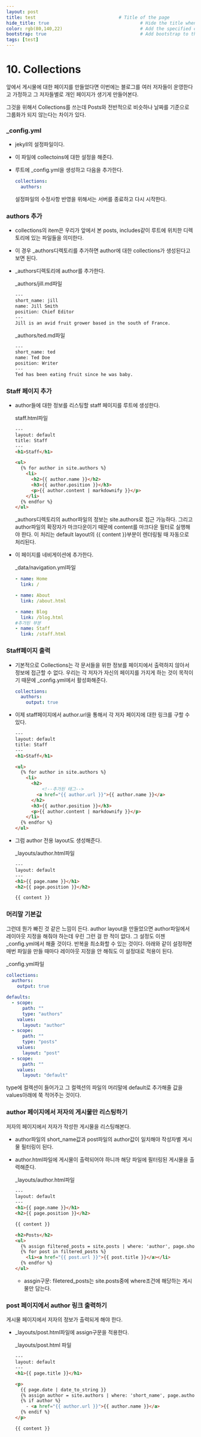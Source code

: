 ```yaml
---
layout: post
title: test                               # Title of the page
hide_title: true                                  # Hide the title when displaying the post, but shown in lists of poststhumbnail: "assets/img/thumbnails/sample-th.png"  # Add 
color: rgb(80,140,22)                             # Add the specified color as feature image, and change link colors in post
bootstrap: true                                   # Add bootstrap to the page
tags: [test]
---
```


# 10. Collections

앞에서 게시물에 대한 페이지를 만들었다면 이번에는 블로그를 여러 저자들이 운영한다고 가정하고 그 저자들별로 개인 페이지가 생기게 만들어본다.

그것을 위해서 Collections를 쓰는데 Posts와 전반적으로 비슷하나 날짜를 기준으로 그룹화가 되지 않는다는 차이가 있다. 

### _config.yml

* jekyll의 설정파일이다.

* 이 파일에 collectoins에 대한 설정을 해준다.

* 루트에 _config.yml을 생성하고 다음을 추가한다.

  ```yaml
  collections:
  	authors:
  ```

  설정파일의 수정사항 반영을 위해서는 서버를 종료하고 다시 시작한다. 

### authors 추가

* collections의 item은 우리가 앞에서 본 posts, includes같이 루트에 위치한 디렉토리에 있는 파일들을 의미한다.

* 이 경우 _authors디렉토리를 추가하면 author에 대한 collections가 생성된다고 보면 된다.

* _authors디렉토리에 author를 추가한다.

  _authors/jill.md파일

  ```html
  ---
  short_name: jill
  name: Jill Smith
  position: Chief Editor
  ---
  Jill is an avid fruit grower based in the south of France.
  ```

  _authors/ted.md파일

  ```html
  ---
  short_name: ted
  name: Ted Doe
  position: Writer
  ---
  Ted has been eating fruit since he was baby.
  ```

### Staff 페이지 추가

* author들에 대한 정보를 리스팅할 staff 페이지를 루트에 생성한다.

  staff.html파일

  ```html
  ---
  layout: default
  title: Staff
  ---
  <h1>Staff</h1>
  
  <ul>
    {% for author in site.authors %}
      <li>
        <h2>{{ author.name }}</h2>
        <h3>{{ author.position }}</h3>
        <p>{{ author.content | markdownify }}</p>
      </li>
    {% endfor %}
  </ul>
  ```

  _authors디렉토리의 author파일의 정보는 site.authors로 접근 가능하다. 그리고 author파일의 확장자가 마크다운이기 때문에 content를 마크다운 필터로 실행해야 한다. 이 처리는 default layout의 {{ content }}부분이 렌더링될 때 자동으로 처리된다.

* 이 페이지를 네비게이션에 추가한다.

  _data/navigation.yml파일

  ```yaml
  - name: Home
    link: /
  
  - name: About
    link: /about.html
  
  - name: Blog
    link: /blog.html
  #추가된 부분
  - name: Staff
    link: /staff.html
  ```

### Staff페이지 출력

* 기본적으로 Collections는 각 문서들을 위한 정보를 페이지에서 출력하지 않아서 정보에 접근할 수 없다. 우리는 각 저자가 자신의 페이지를 가지게 하는 것이 목적이기 때문에 _config.yml에서 활성화해준다. 

  ```yaml
  collections:
    authors:
      output: true
  ```

* 이제 staff페이지에서 author.url을 통해서 각 저자 페이지에 대한 링크를 구할 수 있다. 

  ```html
  ---
  layout: default
  title: Staff
  ---
  <h1>Staff</h1>
  
  <ul>
    {% for author in site.authors %}
      <li>
        <h2>
        	<!--추가된 태그-->  
          <a href="{{ author.url }}">{{ author.name }}</a>
        </h2>
        <h3>{{ author.position }}</h3>
        <p>{{ author.content | markdownify }}</p>
      </li>
    {% endfor %}
  </ul>
  ```

* 그럼 author 전용 layout도 생성해준다.

  _layouts/author.html파일

  ```html
  ---
  layout: default
  ---
  <h1>{{ page.name }}</h1>
  <h2>{{ page.position }}</h2>
  
  {{ content }}
  
  ```

### 머리말 기본값

그런데 뭔가 빠진 것 같은 느낌이 든다. author layout을 만들었으면 author파일에서 레이아웃 지정을 해줘야 하는데 우린 그런 걸 한 적이 없다. 그 설정도 이젠 _config.yml에서 해줄 것이다. 반복을 최소화할 수 있는 것이다. 아래와 같이 설정하면 매번 파일을 만들 때마다 레이아웃 지정을 안 해줘도 이 설정대로 적용이 된다. 

_config.yml파일

```yaml
collections:
  authors:
    output: true

defaults:
  - scope:
      path: ""
      type: "authors"
    values:
      layout: "author"
  - scope:
      path: ""
      type: "posts"
    values:
      layout: "post"
  - scope:
      path: ""
    values:
      layout: "default"
```

type에 컬렉션이 들어가고 그 컬렉션의 파일의 머리말에 default로 추가해줄 값을 values아래에 쭉 적어주는 것이다. 

### author 페이지에서 저자의 게시물만 리스팅하기

저자의 페이지에서 저자가 작성한 게시물을 리스팅해본다. 

* author파일의 short_name값과 post파일의 author값이 일치해야 작성자별 게시물 필터링이 된다. 

* author.html파일에 게시물이 출력되어야 하니까 해당 파일에 필터링된 게시물을 출력해준다.

  _layouts/author.html파일

  ```html
  ---
  layout: default
  ---
  <h1>{{ page.name }}</h1>
  <h2>{{ page.position }}</h2>
  
  {{ content }}
  
  <h2>Posts</h2>
  <ul>
    {% assign filtered_posts = site.posts | where: 'author', page.short_name %}
    {% for post in filtered_posts %}
      <li><a href="{{ post.url }}">{{ post.title }}</a></li>
    {% endfor %}
  </ul>
  ```

  * assgin구문: filetered_posts는 site.posts중에 where조건에 해당하는 게시물만 담는다. 

### post 페이지에서 author 링크 출력하기

게시물 페이지에서 저자의 정보가 출력되게 해야 한다. 

* _layouts/post.html파일에 assign구문을 적용한다.

  _layouts/post.html 파일

  ```html
  ---
  layout: default
  ---
  <h1>{{ page.title }}</h1>
  
  <p>
    {{ page.date | date_to_string }}
    {% assign author = site.authors | where: 'short_name', page.author | first %}
    {% if author %}
      - <a href="{{ author.url }}">{{ author.name }}</a>
    {% endif %}
  </p>
  
  {{ content }}
  ```

  